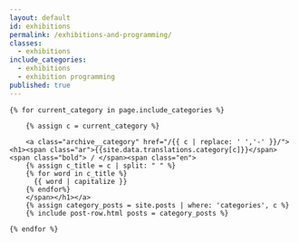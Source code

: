 ```yaml
---
layout: default
id: exhibitions
permalink: /exhibitions-and-programming/
classes:
  - exhibitions
include_categories:
  - exhibitions
  - exhibition programming
published: true
---
```


<div id="main">
<div class="page__inner-wrap" id="{% if page.id %}{{ page.id }}{% endif %}">

  <div class="categories-wrap">

    {% for current_category in page.include_categories %}

        {% assign c = current_category %}

        <a class="archive__category" href="/{{ c | replace: ' ','-' }}/"><h1><span class="ar">{{site.data.translations.category[c]}}</span><span class="bold"> / </span><span class="en">
        {% assign c_title = c | split: " " %}
        {% for word in c_title %}
          {{ word | capitalize }}
        {% endfor%}
        </span></h1></a>
        {% assign category_posts = site.posts | where: 'categories', c %}
        {% include post-row.html posts = category_posts %}

    {% endfor %}


  </div>

</div>
</div>